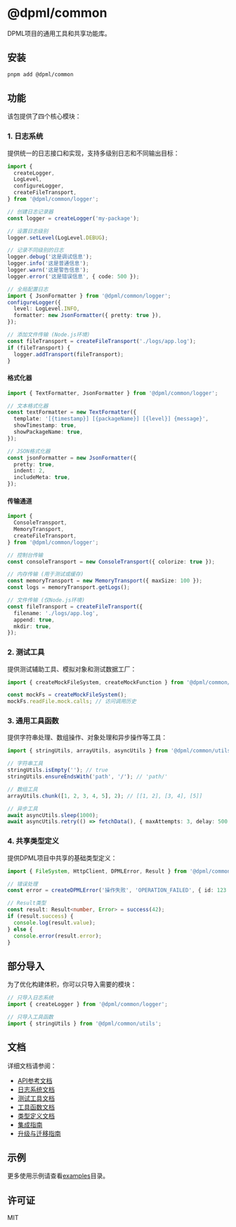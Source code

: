# @dpml/common

DPML项目的通用工具和共享功能库。

## 安装

```bash
pnpm add @dpml/common
```

## 功能

该包提供了四个核心模块：

### 1. 日志系统

提供统一的日志接口和实现，支持多级别日志和不同输出目标：

```typescript
import {
  createLogger,
  LogLevel,
  configureLogger,
  createFileTransport,
} from '@dpml/common/logger';

// 创建日志记录器
const logger = createLogger('my-package');

// 设置日志级别
logger.setLevel(LogLevel.DEBUG);

// 记录不同级别的日志
logger.debug('这是调试信息');
logger.info('这是普通信息');
logger.warn('这是警告信息');
logger.error('这是错误信息', { code: 500 });

// 全局配置日志
import { JsonFormatter } from '@dpml/common/logger';
configureLogger({
  level: LogLevel.INFO,
  formatter: new JsonFormatter({ pretty: true }),
});

// 添加文件传输 (Node.js环境)
const fileTransport = createFileTransport('./logs/app.log');
if (fileTransport) {
  logger.addTransport(fileTransport);
}
```

#### 格式化器

```typescript
import { TextFormatter, JsonFormatter } from '@dpml/common/logger';

// 文本格式化器
const textFormatter = new TextFormatter({
  template: '[{timestamp}] [{packageName}] [{level}] {message}',
  showTimestamp: true,
  showPackageName: true,
});

// JSON格式化器
const jsonFormatter = new JsonFormatter({
  pretty: true,
  indent: 2,
  includeMeta: true,
});
```

#### 传输通道

```typescript
import {
  ConsoleTransport,
  MemoryTransport,
  createFileTransport,
} from '@dpml/common/logger';

// 控制台传输
const consoleTransport = new ConsoleTransport({ colorize: true });

// 内存传输 (用于测试或缓存)
const memoryTransport = new MemoryTransport({ maxSize: 100 });
const logs = memoryTransport.getLogs();

// 文件传输 (仅Node.js环境)
const fileTransport = createFileTransport({
  filename: './logs/app.log',
  append: true,
  mkdir: true,
});
```

### 2. 测试工具

提供测试辅助工具、模拟对象和测试数据工厂：

```typescript
import { createMockFileSystem, createMockFunction } from '@dpml/common/testing';

const mockFs = createMockFileSystem();
mockFs.readFile.mock.calls; // 访问调用历史
```

### 3. 通用工具函数

提供字符串处理、数组操作、对象处理和异步操作等工具：

```typescript
import { stringUtils, arrayUtils, asyncUtils } from '@dpml/common/utils';

// 字符串工具
stringUtils.isEmpty(''); // true
stringUtils.ensureEndsWith('path', '/'); // 'path/'

// 数组工具
arrayUtils.chunk([1, 2, 3, 4, 5], 2); // [[1, 2], [3, 4], [5]]

// 异步工具
await asyncUtils.sleep(1000);
await asyncUtils.retry(() => fetchData(), { maxAttempts: 3, delay: 500 });
```

### 4. 共享类型定义

提供DPML项目中共享的基础类型定义：

```typescript
import { FileSystem, HttpClient, DPMLError, Result } from '@dpml/common/types';

// 错误处理
const error = createDPMLError('操作失败', 'OPERATION_FAILED', { id: 123 });

// Result类型
const result: Result<number, Error> = success(42);
if (result.success) {
  console.log(result.value);
} else {
  console.error(result.error);
}
```

## 部分导入

为了优化构建体积，你可以只导入需要的模块：

```typescript
// 只导入日志系统
import { createLogger } from '@dpml/common/logger';

// 只导入工具函数
import { stringUtils } from '@dpml/common/utils';
```

## 文档

详细文档请参阅：

- [API参考文档](./docs/API-Reference.md)
- [日志系统文档](./docs/logger/README.md)
- [测试工具文档](./docs/testing/README.md)
- [工具函数文档](./docs/utils/README.md)
- [类型定义文档](./docs/types/README.md)
- [集成指南](./docs/integration-guide.md)
- [升级与迁移指南](./docs/migration-guide.md)

## 示例

更多使用示例请查看[examples](./examples)目录。

## 许可证

MIT
